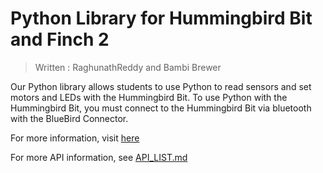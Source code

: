 # Python Library for Hummingbird Bit and Finch 2

> Written : RaghunathReddy and Bambi Brewer

Our Python library allows students to use Python to read sensors and set motors and LEDs with the Hummingbird Bit. To use Python with the Hummingbird Bit, you must connect to the Hummingbird Bit via bluetooth with the BlueBird Connector.

For more information, visit [here](https://learn.birdbraintechnologies.com/hummingbirdbit/python/install/1-1)

For more API information, see [API_LIST.md](/API_LIST.md)
